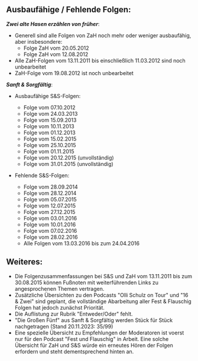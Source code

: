 **Ausbaufähige / Fehlende Folgen:**
-
***Zwei alte Hasen erzählen von früher***:
- Generell sind alle Folgen von ZaH noch mehr oder weniger ausbaufähig, aber insbesondere:
	- Folge ZaH vom 20.05.2012
	- Folge ZaH vom 12.08.2012
- Alle ZaH-Folgen vom 13.11.2011 bis einschließlich 11.03.2012 sind noch unbearbeitet
- ZaH-Folge vom 19.08.2012 ist noch unbearbeitet
  
***Sanft & Sorgfältig***:
- Ausbaufähige S&S-Folgen:
	- Folge vom 07.10.2012
	- Folge vom 24.03.2013
	- Folge vom 15.09.2013
	- Folge vom 10.11.2013
	- Folge vom 01.12.2013
	- Folge vom 15.02.2015
	- Folge vom 25.10.2015
	- Folge vom 01.11.2015
	- Folge vom 20.12.2015 (unvollständig)
	- Folge vom 31.01.2015 (unvollständig)

- Fehlende S&S-Folgen:
	- Folge vom 28.09.2014
	- Folge vom 28.12.2014
	- Folge vom 05.07.2015
	- Folge vom 12.07.2015
	- Folge vom 27.12.2015
	- Folge vom 03.01.2016
	- Folge vom 10.01.2016
	- Folge vom 07.02.2016
	- Folge vom 28.02.2016
	- Alle Folgen vom 13.03.2016 bis zum 24.04.2016
 
**Weiteres:**
-

- Die Folgenzusammenfassungen bei S&S und ZaH vom 13.11.2011 bis zum 30.08.2015 können Fußnoten mit weiterführenden Links zu angesprochenen Themen vertragen.
- Zusätzliche Übersichten zu den Podcasts "Olli Schulz on Tour" und "16 & Zwei" sind geplant, die vollständige Abarbeitung aller Fest & Flauschig Folgen hat jedoch zunächst Priorität.
- Die Auflistung zur Rubrik "Entweder/Oder" fehlt.
- "Die Großen Fünf" aus Sanft & Sorgfältig werden Stück für Stück nachgetragen (Stand 20.11.2023: 35/99)
- Eine spezielle Übersicht zu Empfehlungen der Moderatoren ist voerst nur für den Podcast "Fest und Flauschig" in Arbeit. Eine solche Übersicht für ZaH und S&S würde ein erneutes Hören der Folgen erfordern und steht dementsprechend hinten an.
